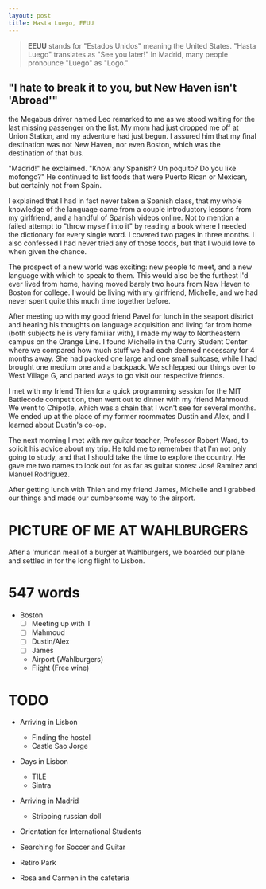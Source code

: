 ```yaml
---
layout: post
title: Hasta Luego, EEUU
---
```


> **EEUU** stands for "Estados Unidos" meaning the United States. "Hasta Luego"
> translates as "See you later!" In Madrid, many people pronounce "Luego" as "Logo."

## "I hate to break it to you, but New Haven isn't 'Abroad'"

the Megabus driver named Leo remarked to me as we stood waiting for the last missing passenger on the list. My mom had just dropped me off at Union Station, and my adventure had just begun. I assured him that my final destination was not New Haven, nor even Boston, which was the destination of that bus. 

"Madrid!" he exclaimed. "Know any Spanish? Un poquito? Do you like mofongo?" He continued to list foods that were Puerto Rican or Mexican, but certainly not from Spain.

I explained that I had in fact never taken a Spanish class, that my whole knowledge of the language came from a couple introductory lessons from my girlfriend, and a handful of Spanish videos online. Not to mention a failed attempt to "throw myself into it" by reading a book where I needed the dictionary for every single word. I covered two pages in three months. I also confessed I had never tried any of those foods, but that I would love to when given the chance.

The prospect of a new world was exciting: new people to meet, and a new language with which to speak to them. This would also be the furthest I'd ever lived from home, having moved barely two hours from New Haven to Boston for college. I would be living with my girlfriend, Michelle, and we had never spent quite this much time together before. 

After meeting up with my good friend Pavel for lunch in the seaport district and hearing his thoughts on language acquisition and living far from home (both subjects he is very familiar with), I made my way to Northeastern campus on the Orange Line. I found Michelle in the Curry Student Center where we compared how much stuff we had each deemed necessary for 4 months away. She had packed one large and one small suitcase, while I had brought one medium one and a backpack. We schlepped our things over to West Village G, and parted ways to go visit our respective friends. 

I met with my friend Thien for a quick programming session for the MIT Battlecode competition, then went out to dinner with my friend Mahmoud. We went to Chipotle, which was a chain that I won't see for several months. We ended up at the place of my former roommates Dustin and Alex, and I learned about Dustin's co-op.

The next morning I met with my guitar teacher, Professor Robert Ward, to solicit his advice about my trip. He told me to remember that I'm not only going to study, and that I should take the time to explore the country. He gave me two names to look out for as far as guitar stores: José Ramirez and Manuel Rodriguez.

After getting lunch with Thien and my friend James, Michelle and I grabbed our things and made our cumbersome way to the airport.

# PICTURE OF ME AT WAHLBURGERS

After a 'murican meal of a burger at Wahlburgers, we boarded our plane and settled in for the long flight to Lisbon.

# 547 words

- Boston
  - [ ] Meeting up with T
  - [ ] Mahmoud
  - [ ] Dustin/Alex
  - [ ] James

  - Airport (Wahlburgers)
  - Flight (Free wine)

# TODO

- Arriving in Lisbon
  - Finding the hostel
  - Castle Sao Jorge
  
- Days in Lisbon
  - TILE
  - Sintra

- Arriving in Madrid
  - Stripping russian doll

- Orientation for International Students
- Searching for Soccer and Guitar
- Retiro Park
- Rosa and Carmen in the cafeteria

